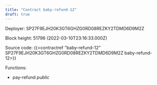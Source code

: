 ```yaml
---
title: "Contract baby-refund-12"
draft: true
---
```

Deployer: SP27F9EJH20K3GT6GHZG0RD08REZKY2TDMD6D9M2Z


 



Block height: 51796 (2022-03-10T23:16:33.000Z)

Source code: {{<contractref "baby-refund-12" SP27F9EJH20K3GT6GHZG0RD08REZKY2TDMD6D9M2Z baby-refund-12>}}

Functions:

* pay-refund _public_
